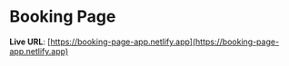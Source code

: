# Booking Page

**Live URL**: [https://booking-page-app.netlify.app](https://booking-page-app.netlify.app)
